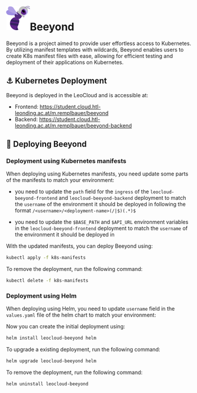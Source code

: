 <!-- markdownlint-disable no-inline-html first-line-h1 -->

<img align="left" alt="Beeyond" width="64" src="./docs/images/bee-purple.svg" />

# Beeyond

Beeyond is a project aimed to provide user effortless access to Kubernetes. By utilizing manifest templates with wildcards, Beeyond enables users to create K8s manifest files with ease, allowing for efficient testing and deployment of their applications on Kubernetes.

## ⚓ Kubernetes Deployment

Beeyond is deployed in the LeoCloud and is accessible at:

- Frontend: https://student.cloud.htl-leonding.ac.at/m.remplbauer/beeyond
- Backend: https://student.cloud.htl-leonding.ac.at/m.remplbauer/beeyond-backend

## 🚀 Deploying Beeyond

### Deployment using Kubernetes manifests

When deploying using Kubernetes manifests, you need update some parts of the manifests to match your environment:

- you need to update the `path` field for the `ingress` of the `leocloud-beeyond-frontend` and `leocloud-beeyond-backend` deployment to match the `username` of the environment it should be deployed in following the format `/<username>/<deployment-name>(/|$)(.*)$`

- you need to update the `$BASE_PATH` and `$API_URL` environment variables in the `leocloud-beeyond-frontend` deployment to match the `username` of the environment it should be deployed in

With the updated manifests, you can deploy Beeyond using:

```sh
kubectl apply -f k8s-manifests
```

To remove the deployment, run the following command:

```sh
kubectl delete -f k8s-manifests
```

### Deployment using Helm

When deploying using Helm, you need to update `username` field in the `values.yaml` file of the helm chart to match your environment:

Now you can create the initial deployment using:

```sh
helm install leocloud-beeyond helm
```

To upgrade a existing deployment, run the following command:

```sh
helm upgrade leocloud-beeyond helm
```

To remove the deployment, run the following command:

```sh
helm uninstall leocloud-beeyond
```
